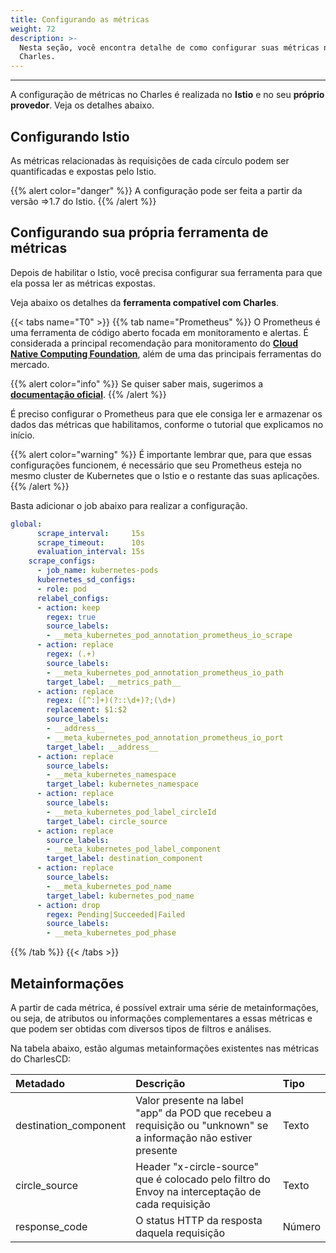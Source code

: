 ```yaml
---
title: Configurando as métricas
weight: 72
description: >-
  Nesta seção, você encontra detalhe de como configurar suas métricas no
  Charles.
---
```


---

A configuração de métricas no Charles é realizada no **Istio** e no seu **próprio provedor**. Veja os detalhes abaixo. 

## Configurando Istio

As métricas relacionadas às requisições de cada círculo podem ser quantificadas e expostas pelo Istio.

{{% alert color="danger" %}}
A configuração pode ser feita a partir da versão =&gt;1.7 do Istio.
{{% /alert %}}

## Configurando sua própria ferramenta de métricas

Depois de habilitar o Istio, você precisa configurar sua ferramenta para que ela possa ler as métricas expostas.

Veja abaixo os detalhes da **ferramenta compatível com Charles**.

{{< tabs name="T0" >}}
{{% tab name="Prometheus" %}}
O Prometheus é uma ferramenta de código aberto focada em monitoramento e alertas. É considerada a principal recomendação para monitoramento do [**Cloud Native Computing Foundation**](https://cncf.io/), além de uma das principais ferramentas do mercado.

{{% alert color="info" %}}
Se quiser saber mais, sugerimos a [**documentação oficial**](https://prometheus.io/).
{{% /alert %}}

É preciso configurar o Prometheus para que ele consiga ler e armazenar os dados das métricas que habilitamos, conforme o tutorial que explicamos no início.

{{% alert color="warning" %}}
É importante lembrar que, para que essas configurações funcionem, é necessário que seu Prometheus esteja no mesmo cluster de Kubernetes que o Istio e o restante das suas aplicações.
{{% /alert %}}

Basta adicionar o job abaixo para realizar a configuração.

```yaml
global:
      scrape_interval:     15s
      scrape_timeout:      10s
      evaluation_interval: 15s
    scrape_configs:
      - job_name: kubernetes-pods
      kubernetes_sd_configs:
      - role: pod
      relabel_configs:
      - action: keep
        regex: true
        source_labels:
        - __meta_kubernetes_pod_annotation_prometheus_io_scrape
      - action: replace
        regex: (.+)
        source_labels:
        - __meta_kubernetes_pod_annotation_prometheus_io_path
        target_label: __metrics_path__
      - action: replace
        regex: ([^:]+)(?::\d+)?;(\d+)
        replacement: $1:$2
        source_labels:
        - __address__
        - __meta_kubernetes_pod_annotation_prometheus_io_port
        target_label: __address__      
      - action: replace
        source_labels:
        - __meta_kubernetes_namespace
        target_label: kubernetes_namespace
      - action: replace
        source_labels:
        - __meta_kubernetes_pod_label_circleId
        target_label: circle_source
      - action: replace
        source_labels:
        - __meta_kubernetes_pod_label_component
        target_label: destination_component      
      - action: replace
        source_labels:
        - __meta_kubernetes_pod_name
        target_label: kubernetes_pod_name
      - action: drop
        regex: Pending|Succeeded|Failed
        source_labels:
        - __meta_kubernetes_pod_phase
```
{{% /tab %}}
{{< /tabs >}}

## Metainformações

A partir de cada métrica, é possível extrair uma série de metainformações, ou seja, de atributos ou informações complementares a essas métricas e que podem ser obtidas com diversos tipos de filtros e análises.‌

Na tabela abaixo, estão algumas metainformações existentes nas métricas do CharlesCD:

| Metadado | Descrição | Tipo |
| :--- | :--- | :--- |
| destination\_component | Valor presente na label "app" da POD que recebeu a requisição ou "unknown" se a informação não estiver presente | Texto |
| circle\_source | Header "x-circle-source" que é colocado pelo filtro do Envoy na interceptação de cada requisição | Texto |
| response\_code | O status HTTP da resposta daquela requisição | Número |
